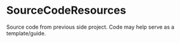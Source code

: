 # SourceCodeResources
Source code from previous side project. Code may help serve as a template/guide.
